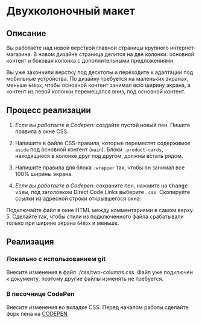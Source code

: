 # Двухколоночный макет

## Описание
Вы работаете над новой версткой главной страницы крупного интернет-магазина. В новом дизайне страница делится на две колонки: основной контент и боковая колонка с дополнительными предложениями.

Вы уже закончили верстку под десктопы и переходите к адаптации под мобильные устройства. По дизайну требуется на маленьких экранах, меньше `640px`, чтобы основной контент занимал всю ширину экрана, а контент из левой колонки перемещался вниз, под основной контент.

## Процесс реализации

1. _Если вы работаете в Codepen:_ создайте пустой новый пен. Пишите правила в окне CSS.

2. Напишите в файле CSS-правила, которые переместят содержимое `aside` под основной контент (`main`). Блоки `.product-cards`, находящиеся в колонке друг под другом, должны встать рядом.
3. Напишите правила для блока `.wrapper` так, чтобы он занимал все 100% ширины экрана.
4. _Если вы работаете в Codepen:_ сохраните пен, нажмите на <kbd>Change view</kbd>, под заголовком Direct Code Links выберите `.css`. Скопируйте ссылки из адресной строки открывшегося окна.

Подключайте файл в окне HTML между комментариями в самом верху.
5. Сделайте так, чтобы стили из подключенного файла срабатывали только при ширине экрана `640px` и меньше.

## Реализация

### Локально с использованием git

Внесите изменения в файл ./css/two-columns.css. Файл уже подключен к документу, поэтому другие файлы изменять не требуется.

### В песочнице CodePen

Внесите изменения во вкладке CSS. Перед началом работы сделайте форк пена на [CODEPEN](https://codepen.io/solarrust/pen/BdKQyK?editors=1100)
